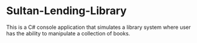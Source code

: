 # Sultan-Lending-Library
This is a C# console application that simulates a library system where user has the ability to manipulate a collection of books.
